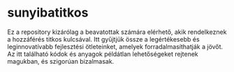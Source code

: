 # sunyibatitkos
Ez a repository kizárólag a beavatottak számára elérhető, akik rendelkeznek a hozzáférés titkos kulcsával. Itt gyűjtjük össze a legértékesebb és leginnovatívabb fejlesztési ötleteinket, amelyek forradalmasíthatják a jövőt. Az itt található kódok és anyagok példátlan lehetőségeket rejtenek magukban, és szigorúan bizalmasak.
